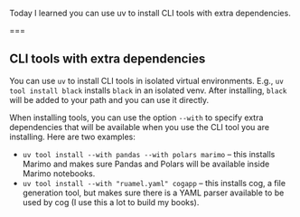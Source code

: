 Today I learned you can use uv to install CLI tools with extra dependencies.

===


## CLI tools with extra dependencies

You can use `uv` to install CLI tools in isolated virtual environments.
E.g., `uv tool install black` installs `black` in an isolated venv.
After installing, `black` will be added to your path and you can use it directly.

When installing tools, you can use the option `--with` to specify extra dependencies that will be available when you use the CLI tool you are installing.
Here are two examples:

 - `uv tool install --with pandas --with polars marimo` – this installs Marimo and makes sure Pandas and Polars will be available inside Marimo notebooks.
 - `uv tool install --with "ruamel.yaml" cogapp` – this installs cog, a file generation tool, but makes sure there is a YAML parser available to be used by cog (I use this a lot to build my books).
